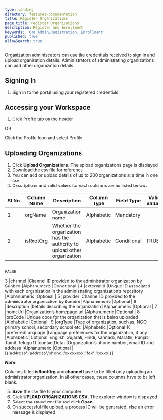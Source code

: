 ```yaml
---
type: landing
directory: features-documentation
title: Register Organizations
page_title: Register Organizations
description: Register and Enrollment
keywords: 'Org Admin,Registration, Enrollment'
published: true
allowSearch: true
---
```


Organization administrators can use the credentials received to sign in and upload organization details. Administrators of administrating organizations can add other organization details.

## Signing In

1. Sign in to the portal using your registered credentials

## Accessing your Workspace

1. Click Profile tab on the header 

OR 

Click the Profile Icon and select Profile

## Uploading Organizations

1. Click **Upload Organizations**. The upload organizations page is displayed
2. Download the csv file for reference
3. You can add or upload details of up to 200 organizations at a time in one csv
4. Descriptions and valid values for each columns are as listed below:

Sl.No |Column Name  |Description  |Column Type  |Field Type |Valid Values
------|-------------|-------------|-------------|-----------|-------------
1 |orgName  |Organization name  |Alphabetic |Mandatory
2 |isRootOrg  |Whether the  organization has the authority to upload other organization |Alphabetic |Conditional  |TRUE 
                                                                                                                   FALSE
3 |channel  |Channel ID provided to the administrator organization by Sunbird |Alphanumeric |Conditional  |
4 |externalId |Unique ID associated with each organization in the administrating  organization’s repository |Alphanumeric |Optional |
5 |provider |Channel ID provided to the administrator organization by Sunbird |Alphanumeric |Optional |
6 |description  |Details describing  the organization |Alphanumeric |Optional |
7 |homeUrl  |Organization’s homepage url  |Alphanumeric |Optional |
8 |orgCode  |Unique code for the organization that is being uploaded  |Alphabetic |Optional |
9 |orgType  |Type of organization, such as, NGO, primary school, secondary school etc.  |Alphabetic |Optional
10  |preferredLanguage  |Language preferences for the organization, if any  |Alphabetic |Optional |English, Gujarati, Hindi, Kannada, Marathi, Punjabi, Tamil, Telugu
11  |contactDetail  |Organization’s phone number, email ID and address  |Alphanumeric |Optional | [{'address':'address','phone':'xxxxxxxx','fax':'xxxxx'}]

***Note***: 

Columns titled **isRootOrg** and **channel** have to be filled only uploading an administrator organization. In all other cases, these columns have to be left blank.

5. **Save** the csv file to your computer
6. Click **UPLOAD ORGANIZATIONS CSV**. The explorer window is displayed
7. Select the saved csv file and click **Open**
8. On successful file upload, a process ID will be generated, else an error message is displayed
























   

